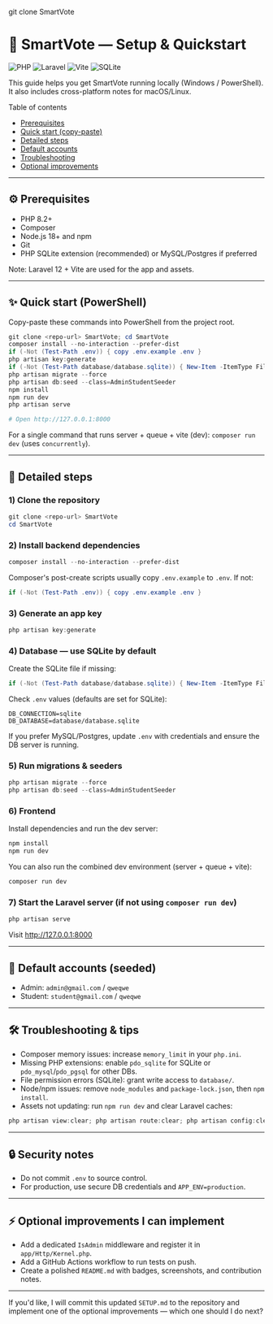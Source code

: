 git clone <repo-url> SmartVote
<!-- prettier-ignore -->
# 🚀 SmartVote — Setup & Quickstart

![PHP](https://img.shields.io/badge/PHP-8.2%2B-%237F8C8D) ![Laravel](https://img.shields.io/badge/Laravel-12-orange) ![Vite](https://img.shields.io/badge/Vite-7-blue) ![SQLite](https://img.shields.io/badge/DB-SQLite-lightgrey)

This guide helps you get SmartVote running locally (Windows / PowerShell). It also includes cross-platform notes for macOS/Linux.

Table of contents
- [Prerequisites](#-prerequisites)
- [Quick start (copy-paste)](#-quick-start-copy-paste)
- [Detailed steps](#-detailed-steps)
- [Default accounts](#-default-accounts)
- [Troubleshooting](#-troubleshooting)
- [Optional improvements](#-optional-improvements)

---

## ⚙️ Prerequisites

- PHP 8.2+
- Composer
- Node.js 18+ and npm
- Git
- PHP SQLite extension (recommended) or MySQL/Postgres if preferred

Note: Laravel 12 + Vite are used for the app and assets.

---

## ✨ Quick start (PowerShell)

Copy-paste these commands into PowerShell from the project root.

```powershell
git clone <repo-url> SmartVote; cd SmartVote
composer install --no-interaction --prefer-dist
if (-Not (Test-Path .env)) { copy .env.example .env }
php artisan key:generate
if (-Not (Test-Path database/database.sqlite)) { New-Item -ItemType File database/database.sqlite }
php artisan migrate --force
php artisan db:seed --class=AdminStudentSeeder
npm install
npm run dev
php artisan serve

# Open http://127.0.0.1:8000
```

For a single command that runs server + queue + vite (dev): `composer run dev` (uses `concurrently`).

---

## 🧭 Detailed steps

### 1) Clone the repository

```powershell
git clone <repo-url> SmartVote
cd SmartVote
```

### 2) Install backend dependencies

```powershell
composer install --no-interaction --prefer-dist
```

Composer's post-create scripts usually copy `.env.example` to `.env`. If not:

```powershell
if (-Not (Test-Path .env)) { copy .env.example .env }
```

### 3) Generate an app key

```powershell
php artisan key:generate
```

### 4) Database — use SQLite by default

Create the SQLite file if missing:

```powershell
if (-Not (Test-Path database/database.sqlite)) { New-Item -ItemType File database/database.sqlite }
```

Check `.env` values (defaults are set for SQLite):

```
DB_CONNECTION=sqlite
DB_DATABASE=database/database.sqlite
```

If you prefer MySQL/Postgres, update `.env` with credentials and ensure the DB server is running.

### 5) Run migrations & seeders

```powershell
php artisan migrate --force
php artisan db:seed --class=AdminStudentSeeder
```

### 6) Frontend

Install dependencies and run the dev server:

```powershell
npm install
npm run dev
```

You can also run the combined dev environment (server + queue + vite):

```powershell
composer run dev
```

### 7) Start the Laravel server (if not using `composer run dev`)

```powershell
php artisan serve
```

Visit http://127.0.0.1:8000

---

## 👥 Default accounts (seeded)

- Admin: `admin@gmail.com` / `qweqwe`
- Student: `student@gmail.com` / `qweqwe`

---

## 🛠️ Troubleshooting & tips

- Composer memory issues: increase `memory_limit` in your `php.ini`.
- Missing PHP extensions: enable `pdo_sqlite` for SQLite or `pdo_mysql`/`pdo_pgsql` for other DBs.
- File permission errors (SQLite): grant write access to `database/`.
- Node/npm issues: remove `node_modules` and `package-lock.json`, then `npm install`.
- Assets not updating: run `npm run dev` and clear Laravel caches:

```powershell
php artisan view:clear; php artisan route:clear; php artisan config:clear; php artisan cache:clear
```

---

## 🔒 Security notes

- Do not commit `.env` to source control.
- For production, use secure DB credentials and `APP_ENV=production`.

---

## ⚡ Optional improvements I can implement

- Add a dedicated `IsAdmin` middleware and register it in `app/Http/Kernel.php`.
- Add a GitHub Actions workflow to run tests on push.
- Create a polished `README.md` with badges, screenshots, and contribution notes.

---

If you'd like, I will commit this updated `SETUP.md` to the repository and implement one of the optional improvements — which one should I do next?
